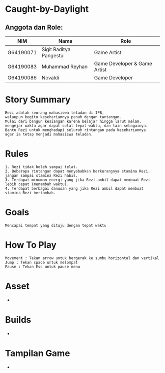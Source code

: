 # Caught-by-Daylight

## Anggota dan Role:
<table>
    <thead>
        <tr>
            <th>NIM</th>
            <th>Nama</th>
            <th>Role</th>
        </tr>
    </thead>
    <tbody>
        <tr>
            <td>G64190071</td>
            <td>Sigit Raditya Pangestu</td>
            <td>Game Artist</td>
        </tr>
        <tr>
            <td>G64190083</td>
            <td>Muhammad Reyhan</td>
            <td>Game Developer & Game Artist</td>
        </tr>
        <tr>
            <td>G64190086</td>
            <td>Novaldi</td>
            <td>Game Developer</td>
        </tr>
    </tbody>
</table>

# Story Summary
```
Rezi adalah seorang mahasiswa teladan di IPB, 
walaupun begitu kesehariannya penuh dengan tantangan.
Mulai dari bangun kesiangan karena belajar hingga larut malam,
mengejar waktu agar dapat solat tepat waktu, dan lain sebagainya.
Bantu Rezi untuk menghadapi seluruh rintangan pada kesehariannya
agar ia tetap menjadi mahasiswa teladan.
```

# Rules
```
1. Rezi tidak boleh sampai telat.
2. Beberapa rintangan dapat menyebabkan berkurangnya stamina Rezi, jangan sampai stamina Rezi habis.
3. Terdapat minuman energi yang jika Rezi ambil dapat membuat Rezi lebih cepat (menambah waktu).
4. Terdapat berbagai danusan yang jika Rezi ambil dapat membuat stamina Rezi bertambah.
```

# Goals
```
Mencapai tempat yang dituju dengan tepat waktu
```

# How To Play
```
Movement : Tekan arrow untuk bergerak ke sumbu horizontal dan vertikal
Jump : Tekan space untuk melompat
Pause : Tekan Esc untuk pause menu
```
# Asset
-

# Builds
-

# Tampilan Game
-

